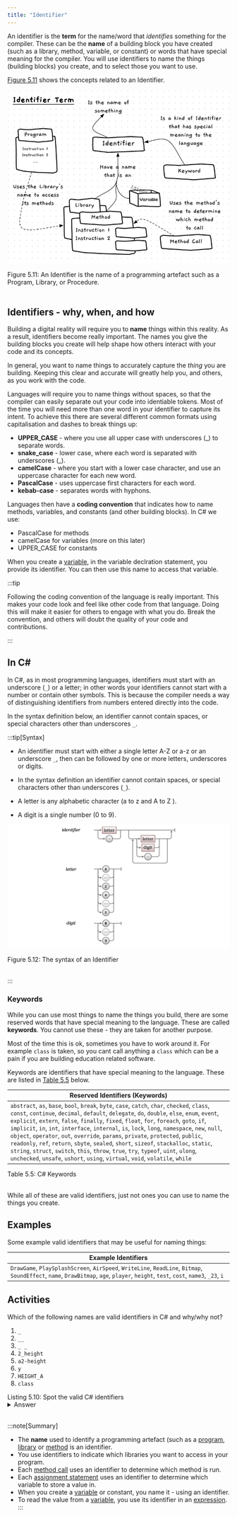 ```yaml
---
title: "Identifier"
---
```


An identifier is the **term** for the name/word that *identifies* something for the compiler. These can be the **name** of a building block you have created (such as a library, method, variable, or constant) or words that have special meaning for the compiler. You will use identifiers to name the things (building blocks) you create, and to select those you want to use.

[Figure 5.11](#FigureIdentifier) shows the concepts related to an Identifier.

<a id="FigureIdentifier"></a>

![Figure 5.11 An Identifier is the name of a programming artefact such as a Program, Library, or Procedure.](./images/identifier-concept.png "An Identifier is the name of a programming artefact such as a Program, Library, or Procedure.")
<div class="caption"><span class="caption-figure-nbr">Figure 5.11: </span>An Identifier is the name of a programming artefact such as a Program, Library, or Procedure.</div><br/>

## Identifiers - why, when, and how

Building a digital reality will require you to **name** things within this reality. As a result, identifiers become really important. The names you give the building blocks you create will help shape how others interact with your code and its concepts.

In general, you want to name things to accurately capture the *thing* you are building. Keeping this clear and accurate will greatly help you, and others, as you work with the code.

Languages will require you to name things without spaces, so that the compiler can easily separate out your code into identiable tokens. Most of the time you will need more than one word in your identifier to capture its intent. To achieve this there are several different common formats using capitalisation and dashes to break things up:

- **UPPER_CASE** - where you use all upper case with underscores (_) to separate words.
- **snake_case** - lower case, where each word is separated with underscores (_).
- **camelCase** - where you start with a lower case character, and use an uppercase character for each new word.
- **PascalCase** - uses uppercase first characters for each word.
- **kebab-case** - separates words with hyphons.

Languages then have a **coding convention** that indicates how to name methods, variables, and constants (and other building blocks). In C# we use:

- PascalCase for methods
- camelCase for variables (more on this later)
- UPPER_CASE for constants

When you create a [variable](../../../1-sequence-and-data/1-concepts/07-variable), in the variable declration statement, you provide its identifier. You can then use this name to access that variable.

:::tip

Following the coding convention of the language is really important. This makes your code look and feel like other code from that language. Doing this will make it easier for others to engage with what you do. Break the convention, and others will doubt the quality of your code and contributions.

:::

## In C#

In C#, as in most programming languages, identifiers must start with an underscore (`_`) or a letter; in other words your identifiers cannot start with a number or contain other symbols. This is because the compiler needs a way of distinguishing identifiers from numbers entered directly into the code.

In the syntax definition below, an identifier cannot contain spaces, or special characters other than underscores `_`.

:::tip[Syntax]
- An identifier must start with either a single letter A-Z or a-z or an underscore `_`, then can be followed by one or more letters, underscores or digits.

- In the syntax definition an identifier cannot contain spaces, or special characters other than underscores (`_`).
- A letter is any alphabetic character (a to z and A to Z ).
- A digit is a single number (0 to 9).

<a id="FigureIdentifierSyntax"></a>

![Figure 5.12 The syntax of an Identifier.](./images/program-creation/IdentifierSyntax.png "The syntax of an Identifier")
<div class="caption"><span class="caption-figure-nbr">Figure 5.12: </span>The syntax of an Identifier</div><br/>

:::

### Keywords

While you can use most things to name the things you build, there are some reserved words that have special meaning to the language. These are called **keywords**. You cannot use these - they are taken for another purpose.

Most of the time this is ok, sometimes you have to work around it. For example `class` is taken, so you cant call anything a `class` which can be a pain if you are building education related software.

Keywords are identifiers that have special meaning to the language. These are listed in [Table 5.5](#TablePermittedOperators) below.

<a id="TablePermittedOperators"></a>

| Reserved Identifiers (Keywords)  |
|----------------------------------|
| `abstract`, `as`, `base`, `bool`, `break`, `byte`, `case`, `catch`, `char`, `checked`, `class`, `const`, `continue`, `decimal`, `default`, `delegate`, `do`, `double`, `else`, `enum`, `event`, `explicit`, `extern`, `false`, `finally`, `fixed`, `float`, `for`, `foreach`, `goto`, `if`, `implicit`, `in`, `int`, `interface`, `internal`, `is`, `lock`, `long`, `namespace`, `new`, `null`, `object`, `operator`, `out`, `override`, `params`, `private`, `protected`, `public`, `readonly`, `ref`, `return`, `sbyte`, `sealed`, `short`, `sizeof`, `stackalloc`, `static`, `string`, `struct`, `switch`, `this`, `throw`, `true`, `try`, `typeof`, `uint`, `ulong`, `unchecked`, `unsafe`, `ushort`, `using`, `virtual`, `void`, `volatile`, `while` |

<div class="caption"><span class="caption-figure-nbr">Table 5.5: </span> C# Keywords</div><br/>

While all of these are valid identifiers, just not ones you can use to name the things you create.

## Examples

Some example valid identifiers that may be useful for naming things:

| Example Identifiers |
|----------------------------------|
| `DrawGame`, `PlaySplashScreen`, `AirSpeed`, `WriteLine`, `ReadLine`, `Bitmap`, `SoundEffect`, `name`, `DrawBitmap`, `age`, `player`, `height`, `test`, `cost`, `name3`, `_23`, `i`

## Activities

Which of the following names are valid identifiers in C# and why/why not?

1. `_`
2. `__`
3. `_ _`
4. `2_height`
5. `a2-height`
6. `y`
7. `HEIGHT_A`
8. `class`

<div class="caption"><span class="caption-figure-nbr">Listing 5.10: </span>Spot the valid C# identifiers</div>
<details class="review">
  <summary role="button">Answer</summary>
  <ul>
    <li><strong>Line 1: </strong>A single underscore is a valid ientifier</code></li>
    <li><strong>Line 2: </strong>Two consecutive underscores are a valid identifier</li>
    <li><strong>Line 3: </strong>This identifier is invalid because it contains spaces</li>
    <li><strong>Line 4: </strong>This identifier is invalid because it begins with a digit.</li>
    <li><strong>Line 5: </strong>This identifier is invalid because it contains a hyphen.</li>
    <li><strong>Line 6: </strong>A single character is a valid identifier</li>
    <li><strong>Line 7: </strong>This is a valid identifier because it begins with a letter and contains only letters and underscores (all valid)</li>
    <li><strong>Line 8: </strong>This is a valid identifier, but you cannot use it to name anything you create as it is a keyword.</li>
  </ul>
</details>
</span>
<br>

:::note[Summary]

- The **name** used to identify a programming artefact (such as a [program](#program), [library](#library) or [method](../../../1-sequence-and-data/1-concepts/02-method) is an identifier.
- You use identifiers to indicate which libraries you want to access in your program.
- Each [method call](../../../1-sequence-and-data/1-concepts/03-method-call) uses an identifier to determine which method is run.
- Each [assignment statement](../../../1-sequence-and-data/1-concepts/08-assignment-statement) uses an identifier to determine which variable to store a value in.
- When you create a [variable](../../../1-sequence-and-data/1-concepts/07-variable) or constant, you name it - using an identifier.
- To read the value from a [variable](../../../1-sequence-and-data/1-concepts/07-variable), you use its identifier in an [expression](../../../1-sequence-and-data/1-concepts/04-expression).
:::


